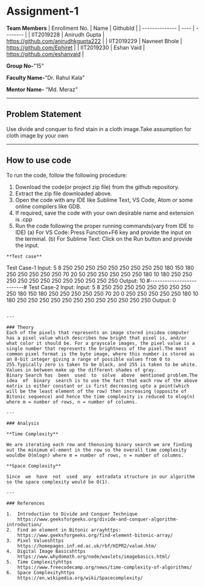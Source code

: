 # Assignment-1

**Team Members**
|   Enrollment No.  |   Name   | GithubId |
|   --------------  |   ----   | -------- |
|    IIT2019228  |   Anirudh Gupta | https://github.com/anirudhkgupta222 |
|    IIT2019229  |   Navneet Bhole | https://github.com/Ephiret | 
|    IIT2019230  |   Eshan Vaid | https://github.com/eshanvaid  |

**Group No-**"15"

**Faculty Name-**"Dr. Rahul Kala"

**Mentor Name-** "Md. Meraz"

---
## Problem Statement
Use divide and conquer to find stain in a cloth image.Take assumption for cloth image by your own

---
## How to use code
To run the code, follow the following procedure:
1. Download the code(or project zip file) from the github repository.
2. Extract the zip file downloaded above.
3. Open the code with any IDE like Sublime Text, VS Code, Atom or some online compilers like GDB.
4. If required, save the code with your own desirable name and extension is .cpp
5. Run the code following the proper running commands(vary from IDE to IDE)
(a) For VS Code: Press Function+F6 key and provide the input on the terminal.
(b) For Sublime Text: Click on the Run button and provide the input.

```
**Test case**

```
Test Case-1
Input:
5 8
250 250 250 250 250 250 250 250
250 180 150 180 250 250 250 250
250 70 20 50 250 250 250 250
250 180 10 180 250 250 250 250
250 250 250 250 250 250 250 250
Output:
10
#--------------------------#
Test Case-2
Input:
Input:
5 8
250 250 250 250 250 250 250 250
250 180 150 180 250 250 250 250
250 70 20 0 250 250 250 250
250 180 10 180 250 250 250 250
250 250 250 250 250 250 250 250
Output:
0
```

---

### Theory
Each of the pixels that represents an image stored insidea computer has a pixel value which describes how bright that pixel is, and/or what color it should be. For a grayscale images, the pixel value is a single number that represents the brightness of the pixel.The most common pixel format is the byte image, where this number is stored as an 8-bit integer giving a range of possible values from 0 to 255.Typically zero is taken to be black, and 255 is taken to be white. Values in between make up the different shades of gray.  
Binary Search has  been  used  to  solve  above  mentioned problem.The  idea  of  binary  search is to use the fact that each row of the above matrix is either constant or is first decreasing upto a point(which will be the least element of the row) then increasing (opposite of Bitonic sequence) and hence the time complexity is reduced to mlog(n) where m = number of rows, n = number of columns.

---

### Analysis

**Time Complexity**

We are iterating each row and thenusing binary search we are finding out the minimum el-ement in the row so the overall time complexity wouldbe O(mlogn) where m = number of rows, n = number of columns.

**Space Complexity**

Since  we  have  not  used  any  extradata structure in our algorithm so the space complexity would be O(1).

---

### References

1.  Introduction to Divide and Conquer Technique
    https://www.geeksforgeeks.org/divide-and-conquer-algorithm-introduction/
2.  Find an element in Bitonic arrayhttps:
    https://www.geeksforgeeks.org/find-element-bitonic-array/
3.  Pixel Valueshttps
    https://homepages.inf.ed.ac.uk/rbf/HIPR2/value.htm/
4.  Digital Image Basicshttps
    https://www.whydomath.org/node/wavlets/imagebasics.html/
5.  Time Complexityhttps
    https://www.freecodecamp.org/news/time-complexity-of-algorithms/
6.  Space Complexityhttps
    https://en.wikipedia.org/wiki/Spacecomplexity/

